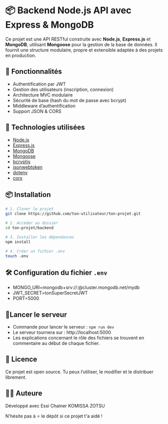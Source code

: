 # 📦 Backend Node.js API avec Express & MongoDB
Ce projet est une API RESTful construite avec **Node.js**, **Express.js** et **MongoDB**, utilisant **Mongoose** pour la gestion de la base de données. Il fournit une structure modulaire, propre et extensible adaptée à des projets en production.

## 🚀 Fonctionnalités

- Authentification par JWT
- Gestion des utilisateurs (inscription, connexion)
- Architecture MVC modulaire
- Sécurité de base (hash du mot de passe avec bcrypt)
- Middleware d’authentification
- Support JSON & CORS

## 🧾 Technologies utilisées

- [Node.js](https://nodejs.org/)
- [Express.js](https://expressjs.com/)
- [MongoDB](https://www.mongodb.com/)
- [Mongoose](https://mongoosejs.com/)
- [bcryptjs](https://www.npmjs.com/package/bcryptjs)
- [jsonwebtoken](https://www.npmjs.com/package/jsonwebtoken)
- [dotenv](https://www.npmjs.com/package/dotenv)
- [cors](https://www.npmjs.com/package/cors)


## 📦 Installation

```bash
# 1. Cloner le projet
git clone https://github.com/ton-utilisateur/ton-projet.git

# 2. Accéder au dossier
cd ton-projet/backend

# 3. Installer les dépendances
npm install

# 4. Créer un fichier .env
touch .env
````

## 🛠️ Configuration du fichier `.env`

- MONGO_URI=mongodb+srv://<user>:<password>@cluster.mongodb.net/mydb
- JWT_SECRET=tonSuperSecretJWT
- PORT=5000

## 🚀Lancer le serveur
- Commande pour lancer le serveur : ```npm run dev```
- Le serveur tournera sur :  http://localhost:5000
- Les explications concernant le rôle des fichiers se trouvent en commentaire au début de chaque fichier.


## 📝 Licence

Ce projet est open source. Tu peux l’utiliser, le modifier et le distribuer librement.


## 👨‍💻 Auteure

Développé avec Essi Chainer KOMISSA ZOTSU

N'hésite pas à ⭐ le dépôt si ce projet t'a aidé !
